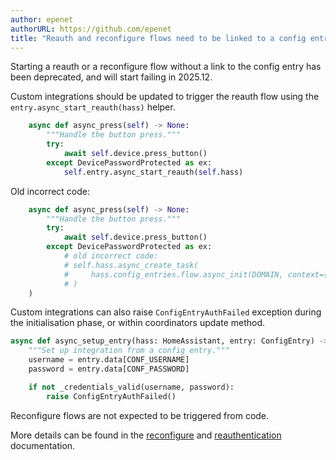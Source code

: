 ```yaml
---
author: epenet
authorURL: https://github.com/epenet
title: "Reauth and reconfigure flows need to be linked to a config entry"
---
```


Starting a reauth or a reconfigure flow without a link to the config entry has been deprecated, and will start failing in 2025.12.

Custom integrations should be updated to trigger the reauth flow using the `entry.async_start_reauth(hass)` helper.
```python
    async def async_press(self) -> None:
        """Handle the button press."""
        try:
            await self.device.press_button()
        except DevicePasswordProtected as ex:
            self.entry.async_start_reauth(self.hass)
```

Old incorrect code:
```python
    async def async_press(self) -> None:
        """Handle the button press."""
        try:
            await self.device.press_button()
        except DevicePasswordProtected as ex:
            # old incorrect code:
            # self.hass.async_create_task(
            #     hass.config_entries.flow.async_init(DOMAIN, context={"source": SOURCE_REAUTH}
            # )
    )
```

Custom integrations can also raise `ConfigEntryAuthFailed` exception during the initialisation phase, or within coordinators update method.

```python
async def async_setup_entry(hass: HomeAssistant, entry: ConfigEntry) -> bool:
    """Set up integration from a config entry."""
    username = entry.data[CONF_USERNAME]
    password = entry.data[CONF_PASSWORD]

    if not _credentials_valid(username, password):
        raise ConfigEntryAuthFailed()
```

Reconfigure flows are not expected to be triggered from code.

More details can be found in the [reconfigure](/docs/config_entries_config_flow_handler#reconfigure) and [reauthentication](/docs/config_entries_config_flow_handler#reauthentication) documentation.
